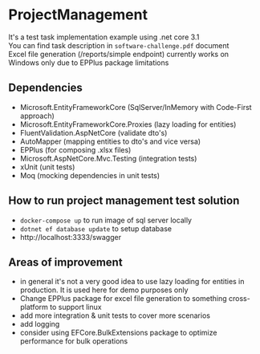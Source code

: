 # ProjectManagement
It's a test task implementation example using .net core 3.1  
You can find task description in `software-challenge.pdf` document  
Excel file generation (/reports/simple endpoint) currently works on Windows only due to EPPlus package limitations
## Dependencies
- Microsoft.EntityFrameworkCore (SqlServer/InMemory with Code-First approach)
- Microsoft.EntityFrameworkCore.Proxies (lazy loading for entities)
- FluentValidation.AspNetCore (validate dto's)
- AutoMapper (mapping entities to dto's and vice versa)
- EPPlus (for composing .xlsx files)
- Microsoft.AspNetCore.Mvc.Testing (integration tests)
- xUnit (unit tests)
- Moq (mocking dependencies in unit tests)
## How to run project management test solution
- `docker-compose up` to run image of sql server locally
- `dotnet ef database update` to setup database
- http://localhost:3333/swagger
## Areas of improvement
- in general it's not a very good idea to use lazy loading for entities in production. It is used here for demo purposes only
- Change EPPlus package for excel file generation to something cross-platform to support linux
- add more integration & unit tests to cover more scenarios
- add logging
- consider using EFCore.BulkExtensions package to optimize performance for bulk operations
